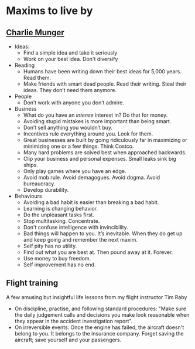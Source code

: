 # Maxims to live by

## [Charlie Munger](https://en.wikipedia.org/wiki/Charlie_Munger)

- Ideas:
  - Find a simple idea and take it seriously
  - Work on your best idea. Don't diversify
- Reading
  - Humans have been writing down their best ideas for 5,000 years. Read them.
  - Make friends with smart dead people. Read their writing. Steal their ideas. They don’t need them anymore.
- People
  - Don’t work with anyone you don’t admire.
- Business
  - What do you have an *intense* interest in? Do that for money.
  - Avoiding stupid mistakes is more important than being smart.
  - Don’t sell anything you wouldn’t buy.
  - Incentives rule everything around you. Look for them.
  - Great businesses are built by going ridiculously far in maximizing or minimizing one or a few things. Think Costco.
  - Many hard problems are solved best when approached backwards.
  - Clip your business and personal expenses. Small leaks sink big ships.
  - Only play games where you have an edge.
  - Avoid mob rule. Avoid demagogues. Avoid dogma. Avoid bureaucracy.
  - Develop durability.
- Behaviours
  - Avoiding a bad habit is easier than breaking a bad habit.
  - Learning is changing behavior.
  - Do the unpleasant tasks first.
  - Stop multitasking. Concentrate.
  - Don't confuse intelligence with invincibility.
  - Bad things will happen to you. It’s inevitable. When they do get up and keep going and remember the next maxim.
  - Self pity has no utility.  
  - Find out what you are best at. Then pound away at it. Forever.
  - Use money to buy freedom.
  - Self improvement has no end.

## Flight training

A few amusing but insightful life lessons from my flight instructor Tim Raby

- On discipline, practise, and following standard procedures: "Make sure the daily judgement calls and decisions you make look reasonable when they appear in the accident investigation report".
- On irreversible events: Once the engine has failed, the aircraft doesn't belong to you. It belongs to the insurance company. Forget saving the aircraft; save yourself and your passengers.
